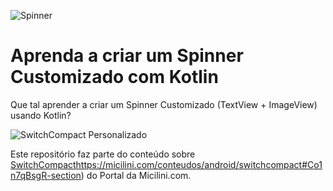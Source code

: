 ![Spinner](https://micilini.com/assets/img/android/spinner-android-micilini.png)

# Aprenda a criar um Spinner Customizado com Kotlin

Que tal aprender a criar um Spinner Customizado (TextView + ImageView) usando Kotlin?

![SwitchCompact Personalizado](https://micilini.com/assets/img/android/switch_02.png)

Este repositório faz parte do conteúdo sobre [SwitchCompact](https://micilini.com/conteudos/android/switchcompact#Co1n7qBsgR-section)https://micilini.com/conteudos/android/switchcompact#Co1n7qBsgR-section) do Portal da Micilini.com.
